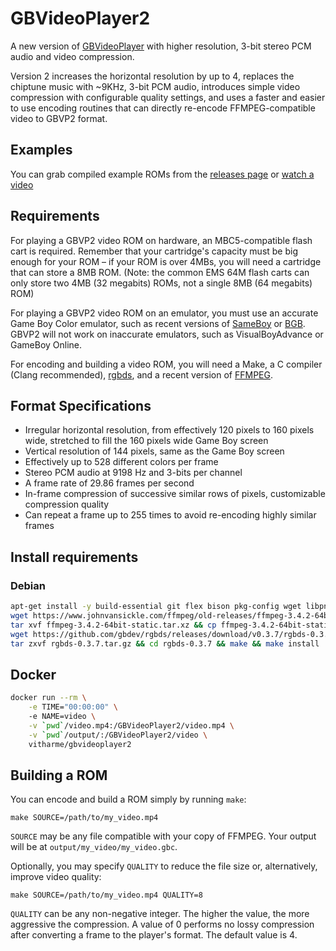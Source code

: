 # GBVideoPlayer2
A new version of [GBVideoPlayer](https://github.com/LIJI32/GBVideoPlayer) with higher resolution, 3-bit stereo PCM audio and video compression.

Version 2 increases the horizontal resolution by up to 4, replaces the chiptune music with ~9KHz, 3-bit PCM audio, introduces simple video compression with configurable quality settings, and uses a faster and easier to use encoding routines that can directly re-encode FFMPEG-compatible video to GBVP2 format.

## Examples

You can grab compiled example ROMs from the [releases page](https://github.com/LIJI32/GBVideoPlayer2/releases) or [watch a video](https://youtu.be/iDd_aqpLf5Q)

## Requirements

For playing a GBVP2 video ROM on hardware, an MBC5-compatible flash cart is required. Remember that your cartridge's capacity must be big enough for your ROM – if your ROM is over 4MBs, you will need a cartridge that can store a 8MB ROM. (Note: the common EMS 64M flash carts can only store two 4MB (32 megabits) ROMs, not a single 8MB (64 megabits) ROM)

For playing a GBVP2 video ROM on an emulator, you must use an accurate Game Boy Color emulator, such as recent versions of [SameBoy](https://sameboy.github.io) or [BGB](http://bgb.bircd.org). GBVP2 will not work on inaccurate emulators, such as VisualBoyAdvance or GameBoy Online.

For encoding and building a video ROM, you will need a Make, a C compiler (Clang recommended), [rgbds](https://github.com/rednex/rgbds/releases/), and a recent version of [FFMPEG](http://ffmpeg.org/).

## Format Specifications

* Irregular horizontal resolution, from effectively 120 pixels to 160 pixels wide, stretched to fill the 160 pixels wide Game Boy screen
* Vertical resolution of 144 pixels, same as the Game Boy screen
* Effectively up to 528 different colors per frame
* Stereo PCM audio at 9198 Hz and 3-bits per channel
* A frame rate of 29.86 frames per second
* In-frame compression of successive similar rows of pixels, customizable compression quality
* Can repeat a frame up to 255 times to avoid re-encoding highly similar frames

## Install requirements
### Debian
```bash
apt-get install -y build-essential git flex bison pkg-config wget libpng-dev
wget https://www.johnvansickle.com/ffmpeg/old-releases/ffmpeg-3.4.2-64bit-static.tar.xz
tar xvf ffmpeg-3.4.2-64bit-static.tar.xz && cp ffmpeg-3.4.2-64bit-static/ffmpeg /usr/local/bin/
wget https://github.com/gbdev/rgbds/releases/download/v0.3.7/rgbds-0.3.7.tar.gz
tar zxvf rgbds-0.3.7.tar.gz && cd rgbds-0.3.7 && make && make install
```

## Docker
```bash
docker run --rm \
	-e TIME="00:00:00" \ 
	-e NAME=video \
	-v `pwd`/video.mp4:/GBVideoPlayer2/video.mp4 \
	-v `pwd`/output/:/GBVideoPlayer2/video \
	vitharme/gbvideoplayer2
```

## Building a ROM

You can encode and build a ROM simply by running `make`:

```
make SOURCE=/path/to/my_video.mp4
```

`SOURCE` may be any file compatible with your copy of FFMPEG. Your output will be at `output/my_video/my_video.gbc`.

Optionally, you may specify `QUALITY` to reduce the file size or, alternatively, improve video quality:

```
make SOURCE=/path/to/my_video.mp4 QUALITY=8
```

`QUALITY` can be any non-negative integer. The higher the value, the more aggressive the compression. A value of 0 performs no lossy compression after converting a frame to the player's format. The default value is 4.
